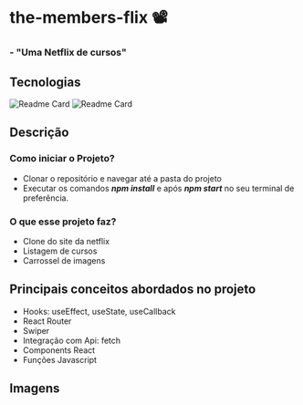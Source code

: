 # the-members-flix :film_projector:

### - "Uma Netflix de cursos"


## Tecnologias
![Readme Card](https://img.shields.io/badge/React.js-20232A?style=for-the-badge&logo=react&logoColor=61DAFB)
![Readme Card](https://img.shields.io/badge/Javascript-20232A?style=for-the-badge&logo=react&logoColor=61DAFB)


## Descrição

### Como iniciar o Projeto? 
- Clonar o repositório e navegar até a pasta do projeto
- Executar os comandos ***npm install*** e após ***npm start*** no seu terminal de preferência.

### O que esse projeto faz?
- Clone do site da netflix
- Listagem de cursos
- Carrossel de imagens

## Principais conceitos abordados no projeto
 - Hooks: useEffect, useState, useCallback
 - React Router
 - Swiper
 - Integração com Api: fetch
 - Components React
 - Funções Javascript

## Imagens



